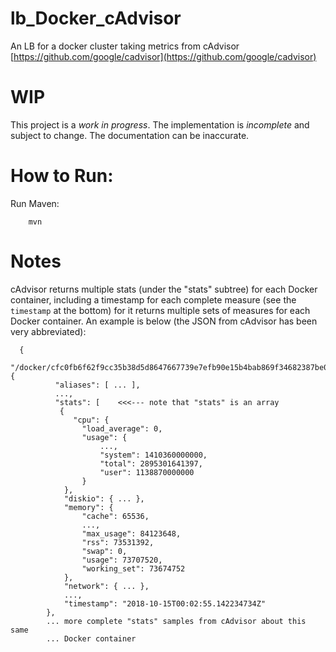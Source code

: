 # lb_Docker_cAdvisor

An LB for a docker cluster taking metrics from cAdvisor
[https://github.com/google/cadvisor](https://github.com/google/cadvisor)

# WIP

This project is a *work in progress*. The implementation is *incomplete* and
subject to change. The documentation can be inaccurate.

# How to Run:

Run Maven:

        mvn

# Notes

cAdvisor returns multiple stats (under the "stats" subtree) for each Docker
container, including a timestamp for each complete measure (see the `timestamp`
at the bottom) for it returns multiple sets of measures for each Docker
container. An example is below (the JSON from cAdvisor has been very
abbreviated):

      {
          "/docker/cfc0fb6f62f9cc35b38d5d8647667739e7efb90e15b4bab869f34682387be0d7": {
              "aliases": [ ... ],
              ...,
              "stats": [    <<<--- note that "stats" is an array
               {
                  "cpu": {
                    "load_average": 0,
                    "usage": {
                        ...,
                        "system": 1410360000000,
                        "total": 2895301641397,
                        "user": 1138870000000
                    }
                },
                "diskio": { ... },
                "memory": {
                    "cache": 65536,
                    ...,
                    "max_usage": 84123648,
                    "rss": 73531392,
                    "swap": 0,
                    "usage": 73707520,
                    "working_set": 73674752
                },
                "network": { ... },
                ...,
                "timestamp": "2018-10-15T00:02:55.142234734Z"
            },
            ... more complete "stats" samples from cAdvisor about this same
            ... Docker container

